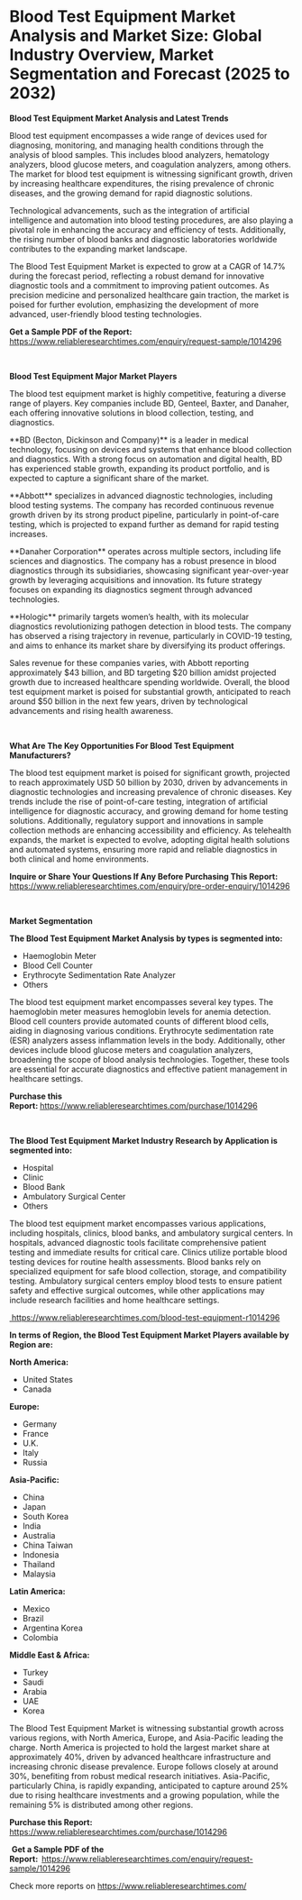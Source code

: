 <p><h1>Blood Test Equipment Market Analysis and Market Size: Global Industry Overview, Market Segmentation and Forecast (2025 to 2032)</h1></p><p><strong>Blood Test Equipment Market Analysis and Latest Trends</strong></p>
<p><p>Blood test equipment encompasses a wide range of devices used for diagnosing, monitoring, and managing health conditions through the analysis of blood samples. This includes blood analyzers, hematology analyzers, blood glucose meters, and coagulation analyzers, among others. The market for blood test equipment is witnessing significant growth, driven by increasing healthcare expenditures, the rising prevalence of chronic diseases, and the growing demand for rapid diagnostic solutions. </p><p>Technological advancements, such as the integration of artificial intelligence and automation into blood testing procedures, are also playing a pivotal role in enhancing the accuracy and efficiency of tests. Additionally, the rising number of blood banks and diagnostic laboratories worldwide contributes to the expanding market landscape. </p><p>The Blood Test Equipment Market is expected to grow at a CAGR of 14.7% during the forecast period, reflecting a robust demand for innovative diagnostic tools and a commitment to improving patient outcomes. As precision medicine and personalized healthcare gain traction, the market is poised for further evolution, emphasizing the development of more advanced, user-friendly blood testing technologies.</p></p>
<p><strong>Get a Sample PDF of the Report:&nbsp;</strong> <a href="https://www.reliableresearchtimes.com/enquiry/request-sample/1014296?utm_campaign=2009&utm_medium=2&utm_source=Github&utm_content=ia&utm_term=06032025&utm_id=blood-test-equipment">https://www.reliableresearchtimes.com/enquiry/request-sample/1014296</a></p>
<p>&nbsp;</p>
<p><strong>Blood Test Equipment Major Market Players</strong></p>
<p><p>The blood test equipment market is highly competitive, featuring a diverse range of players. Key companies include BD, Genteel, Baxter, and Danaher, each offering innovative solutions in blood collection, testing, and diagnostics.</p><p>**BD (Becton, Dickinson and Company)** is a leader in medical technology, focusing on devices and systems that enhance blood collection and diagnostics. With a strong focus on automation and digital health, BD has experienced stable growth, expanding its product portfolio, and is expected to capture a significant share of the market.</p><p>**Abbott** specializes in advanced diagnostic technologies, including blood testing systems. The company has recorded continuous revenue growth driven by its strong product pipeline, particularly in point-of-care testing, which is projected to expand further as demand for rapid testing increases.</p><p>**Danaher Corporation** operates across multiple sectors, including life sciences and diagnostics. The company has a robust presence in blood diagnostics through its subsidiaries, showcasing significant year-over-year growth by leveraging acquisitions and innovation. Its future strategy focuses on expanding its diagnostics segment through advanced technologies.</p><p>**Hologic** primarily targets women’s health, with its molecular diagnostics revolutionizing pathogen detection in blood tests. The company has observed a rising trajectory in revenue, particularly in COVID-19 testing, and aims to enhance its market share by diversifying its product offerings.</p><p>Sales revenue for these companies varies, with Abbott reporting approximately $43 billion, and BD targeting $20 billion amidst projected growth due to increased healthcare spending worldwide. Overall, the blood test equipment market is poised for substantial growth, anticipated to reach around $50 billion in the next few years, driven by technological advancements and rising health awareness.</p></p>
<p>&nbsp;</p>
<p><strong>What Are The Key Opportunities For Blood Test Equipment Manufacturers?</strong></p>
<p><p>The blood test equipment market is poised for significant growth, projected to reach approximately USD 50 billion by 2030, driven by advancements in diagnostic technologies and increasing prevalence of chronic diseases. Key trends include the rise of point-of-care testing, integration of artificial intelligence for diagnostic accuracy, and growing demand for home testing solutions. Additionally, regulatory support and innovations in sample collection methods are enhancing accessibility and efficiency. As telehealth expands, the market is expected to evolve, adopting digital health solutions and automated systems, ensuring more rapid and reliable diagnostics in both clinical and home environments.</p></p>
<p><strong>Inquire or Share Your Questions If Any Before Purchasing This Report:</strong> <a href="https://www.reliableresearchtimes.com/enquiry/pre-order-enquiry/1014296?utm_campaign=2009&utm_medium=2&utm_source=Github&utm_content=ia&utm_term=06032025&utm_id=blood-test-equipment">https://www.reliableresearchtimes.com/enquiry/pre-order-enquiry/1014296</a></p>
<p>&nbsp;</p>
<p><strong>Market Segmentation</strong></p>
<p><strong>The Blood Test Equipment Market Analysis by types is segmented into:</strong></p>
<p><ul><li>Haemoglobin Meter</li><li>Blood Cell Counter</li><li>Erythrocyte Sedimentation Rate Analyzer</li><li>Others</li></ul></p>
<p><p>The blood test equipment market encompasses several key types. The haemoglobin meter measures hemoglobin levels for anemia detection. Blood cell counters provide automated counts of different blood cells, aiding in diagnosing various conditions. Erythrocyte sedimentation rate (ESR) analyzers assess inflammation levels in the body. Additionally, other devices include blood glucose meters and coagulation analyzers, broadening the scope of blood analysis technologies. Together, these tools are essential for accurate diagnostics and effective patient management in healthcare settings.</p></p>
<p><strong>Purchase this Report:&nbsp;</strong><a href="https://www.reliableresearchtimes.com/purchase/1014296?utm_campaign=2009&utm_medium=2&utm_source=Github&utm_content=ia&utm_term=06032025&utm_id=blood-test-equipment">https://www.reliableresearchtimes.com/purchase/1014296</a></p>
<p>&nbsp;</p>
<p><strong>The Blood Test Equipment Market Industry Research by Application is segmented into:</strong></p>
<p><ul><li>Hospital</li><li>Clinic</li><li>Blood Bank</li><li>Ambulatory Surgical Center</li><li>Others</li></ul></p>
<p><p>The blood test equipment market encompasses various applications, including hospitals, clinics, blood banks, and ambulatory surgical centers. In hospitals, advanced diagnostic tools facilitate comprehensive patient testing and immediate results for critical care. Clinics utilize portable blood testing devices for routine health assessments. Blood banks rely on specialized equipment for safe blood collection, storage, and compatibility testing. Ambulatory surgical centers employ blood tests to ensure patient safety and effective surgical outcomes, while other applications may include research facilities and home healthcare settings.</p></p>
<p><a href="https://www.reliableresearchtimes.com/blood-test-equipment-r1014296?utm_campaign=2009&utm_medium=2&utm_source=Github&utm_content=ia&utm_term=06032025&utm_id=blood-test-equipment">&nbsp;https://www.reliableresearchtimes.com/blood-test-equipment-r1014296</a></p>
<p><strong>In terms of Region, the Blood Test Equipment Market Players available by Region are:</strong></p>
<p>
    <p> <strong> North America: </strong>
        <ul>
            <li>United States</li>
            <li>Canada</li>
        </ul>
        </p> 
    <p> <strong> Europe: </strong>
        <ul>
            <li>Germany</li>
            <li>France</li>
            <li>U.K.</li>
            <li>Italy</li>
            <li>Russia</li>
        </ul>
        </p> 
    <p> <strong> Asia-Pacific: </strong>
        <ul>
            <li>China</li>
            <li>Japan</li>
            <li>South Korea</li>
            <li>India</li>
            <li>Australia</li>
            <li>China Taiwan</li>
            <li>Indonesia</li>
            <li>Thailand</li>
            <li>Malaysia</li>
        </ul>
        </p> 
    <p> <strong> Latin America: </strong>
        <ul>
            <li>Mexico</li>
            <li>Brazil</li>
            <li>Argentina Korea</li>
            <li>Colombia</li>
        </ul>
        </p> 
    <p> <strong> Middle East & Africa: </strong>
        <ul>
            <li>Turkey</li>
            <li>Saudi</li>
            <li>Arabia</li>
            <li>UAE</li>
            <li>Korea</li>
        </ul>
    </p>
    </p>
<p><p>The Blood Test Equipment Market is witnessing substantial growth across various regions, with North America, Europe, and Asia-Pacific leading the charge. North America is projected to hold the largest market share at approximately 40%, driven by advanced healthcare infrastructure and increasing chronic disease prevalence. Europe follows closely at around 30%, benefiting from robust medical research initiatives. Asia-Pacific, particularly China, is rapidly expanding, anticipated to capture around 25% due to rising healthcare investments and a growing population, while the remaining 5% is distributed among other regions.</p></p>
<p><strong>Purchase this Report: </strong><a href="https://www.reliableresearchtimes.com/purchase/1014296?utm_campaign=2009&utm_medium=2&utm_source=Github&utm_content=ia&utm_term=06032025&utm_id=blood-test-equipment">https://www.reliableresearchtimes.com/purchase/1014296</a></p>
<p>&nbsp;<strong>Get a Sample PDF of the Report:&nbsp;&nbsp;</strong><a href="https://www.reliableresearchtimes.com/enquiry/request-sample/1014296?utm_campaign=2009&utm_medium=2&utm_source=Github&utm_content=ia&utm_term=06032025&utm_id=blood-test-equipment">https://www.reliableresearchtimes.com/enquiry/request-sample/1014296</a></p>
<p><strong></strong></p>
<p>Check more reports on <a href="https://www.reliableresearchtimes.com/?utm_campaign=2009&utm_medium=2&utm_source=Github&utm_content=ia&utm_term=06032025&utm_id=blood-test-equipment">https://www.reliableresearchtimes.com/</a></p>